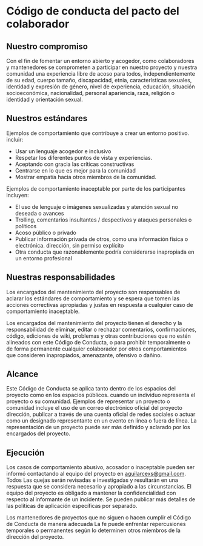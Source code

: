 # Código de conducta del pacto del colaborador

## Nuestro compromiso

Con el fin de fomentar un entorno abierto y acogedor, como
colaboradores y mantenedores se comprometen a participar en nuestro proyecto y
nuestra comunidad una experiencia libre de acoso para todos, independientemente de su edad, cuerpo
tamaño, discapacidad, etnia, características sexuales, identidad y expresión de género,
nivel de experiencia, educación, situación socioeconómica, nacionalidad, personal
apariencia, raza, religión o identidad y orientación sexual.

## Nuestros estándares

Ejemplos de comportamiento que contribuye a crear un entorno positivo.
incluir:

* Usar un lenguaje acogedor e inclusivo
* Respetar los diferentes puntos de vista y experiencias.
* Aceptando con gracia las críticas constructivas
* Centrarse en lo que es mejor para la comunidad
* Mostrar empatía hacia otros miembros de la comunidad.

Ejemplos de comportamiento inaceptable por parte de los participantes incluyen:

* El uso de lenguaje o imágenes sexualizadas y atención sexual no deseada o
 avances
* Trolling, comentarios insultantes / despectivos y ataques personales o políticos
* Acoso público o privado
* Publicar información privada de otros, como una información física o electrónica.
 dirección, sin permiso explícito
* Otra conducta que razonablemente podría considerarse inapropiada en un
 entorno profesional

## Nuestras responsabilidades

Los encargados del mantenimiento del proyecto son responsables de aclarar los estándares de
comportamiento y se espera que tomen las acciones correctivas apropiadas y justas en
respuesta a cualquier caso de comportamiento inaceptable.

Los encargados del mantenimiento del proyecto tienen el derecho y la responsabilidad de eliminar, editar o
rechazar comentarios, confirmaciones, código, ediciones de wiki, problemas y otras contribuciones
que no estén alineados con este Código de Conducta, o para prohibir temporalmente o
de forma permanente cualquier colaborador por otros comportamientos que consideren inapropiados,
amenazante, ofensivo o dañino.

## Alcance

Este Código de Conducta se aplica tanto dentro de los espacios del proyecto como en los espacios públicos.
cuando un individuo representa el proyecto o su comunidad. Ejemplos de
representar un proyecto o comunidad incluye el uso de un correo electrónico oficial del proyecto
dirección, publicar a través de una cuenta oficial de redes sociales o actuar como un designado
representante en un evento en línea o fuera de línea. La representación de un proyecto puede ser
más definido y aclarado por los encargados del proyecto.

## Ejecución

Los casos de comportamiento abusivo, acosador o inaceptable pueden ser
informó contactando al equipo del proyecto en aguilarcexs@gmail.com. Todos
Las quejas serán revisadas e investigadas y resultarán en una respuesta que
se considera necesario y apropiado a las circunstancias. El equipo del proyecto es
obligado a mantener la confidencialidad con respecto al informante de un incidente.
Se pueden publicar más detalles de las políticas de aplicación específicas por separado.

Los mantenedores de proyectos que no siguen o hacen cumplir el Código de Conducta de manera adecuada
La fe puede enfrentar repercusiones temporales o permanentes según lo determinen otros
miembros de la dirección del proyecto.
